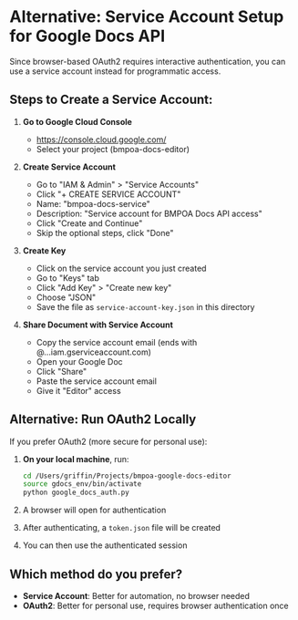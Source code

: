 # Alternative: Service Account Setup for Google Docs API

Since browser-based OAuth2 requires interactive authentication, you can use a service account instead for programmatic access.

## Steps to Create a Service Account:

1. **Go to Google Cloud Console**
   - https://console.cloud.google.com/
   - Select your project (bmpoa-docs-editor)

2. **Create Service Account**
   - Go to "IAM & Admin" > "Service Accounts"
   - Click "+ CREATE SERVICE ACCOUNT"
   - Name: "bmpoa-docs-service"
   - Description: "Service account for BMPOA Docs API access"
   - Click "Create and Continue"
   - Skip the optional steps, click "Done"

3. **Create Key**
   - Click on the service account you just created
   - Go to "Keys" tab
   - Click "Add Key" > "Create new key"
   - Choose "JSON"
   - Save the file as `service-account-key.json` in this directory

4. **Share Document with Service Account**
   - Copy the service account email (ends with @...iam.gserviceaccount.com)
   - Open your Google Doc
   - Click "Share"
   - Paste the service account email
   - Give it "Editor" access

## Alternative: Run OAuth2 Locally

If you prefer OAuth2 (more secure for personal use):

1. **On your local machine**, run:
   ```bash
   cd /Users/griffin/Projects/bmpoa-google-docs-editor
   source gdocs_env/bin/activate
   python google_docs_auth.py
   ```

2. A browser will open for authentication

3. After authenticating, a `token.json` file will be created

4. You can then use the authenticated session

## Which method do you prefer?
- **Service Account**: Better for automation, no browser needed
- **OAuth2**: Better for personal use, requires browser authentication once